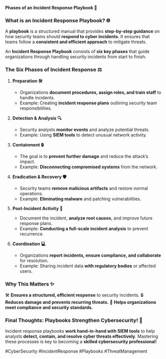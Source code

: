 **Phases of an Incident Response Playbook 🔧**

### **What is an Incident Response Playbook? 🌐**
A **playbook** is a structured manual that provides **step-by-step guidance** on how security teams should **respond to cyber incidents**. It ensures that teams follow a **consistent and efficient approach** to mitigate threats.

An **Incident Response Playbook** consists of **six key phases** that guide organizations through handling security incidents from start to finish.

### **The Six Phases of Incident Response ⚖️**
1. **Preparation 🛠️**
   - Organizations **document procedures, assign roles, and train staff** to handle incidents.
   - Example: Creating **incident response plans** outlining security team responsibilities.

2. **Detection & Analysis 🔍**
   - Security analysts **monitor events** and analyze potential threats.
   - Example: Using **SIEM tools** to detect unusual network activity.

3. **Containment 🔒**
   - The goal is to **prevent further damage** and reduce the attack’s impact.
   - Example: **Disconnecting compromised systems** from the network.

4. **Eradication & Recovery 🛡️**
   - Security teams **remove malicious artifacts** and restore normal operations.
   - Example: **Eliminating malware** and patching vulnerabilities.

5. **Post-Incident Activity 📂**
   - Document the incident, **analyze root causes**, and improve future response plans.
   - Example: **Conducting a full-scale incident analysis** to prevent recurrence.

6. **Coordination 💻**
   - Organizations **report incidents, ensure compliance, and collaborate** for resolution.
   - Example: Sharing incident data **with regulatory bodies** or affected users.

### **Why This Matters ✨**
🛠️ **Ensures a structured, efficient response** to security incidents.
🔒 **Reduces damage and prevents recurring threats.**
🏢 **Helps organizations meet compliance and security standards.**

### **Final Thoughts: Playbooks Strengthen Cybersecurity! 🚀**
Incident response playbooks **work hand-in-hand with SIEM tools** to help analysts **detect, contain, and resolve cyber threats effectively**. Mastering these processes is key to becoming a **skilled cybersecurity professional**!

#CyberSecurity #IncidentResponse #Playbooks #ThreatManagement

